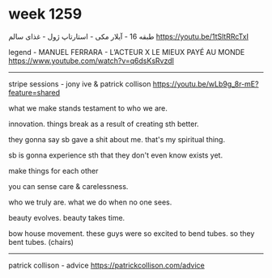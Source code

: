 # week 1259

طبقه 16 - آیلار مکی - استارتاپ ژول - غذای سالم
https://youtu.be/1tSltRRcTxI

legend - MANUEL FERRARA - L’ACTEUR X LE MIEUX PAYÉ AU MONDE
https://www.youtube.com/watch?v=q6dsKsRvzdI

---

stripe sessions - jony ive & patrick collison
https://youtu.be/wLb9g_8r-mE?feature=shared

what we make stands testament to who we are.

innovation. things break as a result of creating sth better.

they gonna say sb gave a shit about me. that's my spiritual thing.

sb is gonna experience sth that they don't even know exists yet.

make things for each other

you can sense care & carelessness.

who we truly are. what we do when no one sees.

beauty evolves. beauty takes time.

bow house movement. these guys were so excited to bend tubes. so they bent tubes. (chairs)

---

patrick collison - advice
https://patrickcollison.com/advice